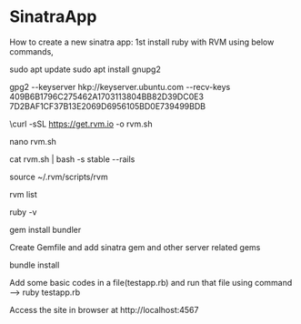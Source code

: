 # SinatraApp


How to create a new sinatra app:
1st install ruby with RVM using below commands,

sudo apt update
sudo apt install gnupg2

gpg2 --keyserver hkp://keyserver.ubuntu.com --recv-keys 409B6B1796C275462A1703113804BB82D39DC0E3 7D2BAF1CF37B13E2069D6956105BD0E739499BDB

\curl -sSL https://get.rvm.io -o rvm.sh

nano rvm.sh

cat rvm.sh | bash -s stable --rails

source ~/.rvm/scripts/rvm

rvm list

ruby -v

gem install bundler

Create Gemfile and add sinatra gem and other server related gems

bundle install

Add some basic codes in a file(testapp.rb) and run that file using command --> ruby testapp.rb

Access the site in browser at http://localhost:4567
